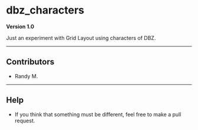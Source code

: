 # dbz_characters

**Version 1.0**

Just an experiment with Grid Layout using characters of DBZ.

---

## Contributors

- Randy M.

---

## Help

- If you think that something must be different, feel free to make a pull request.


